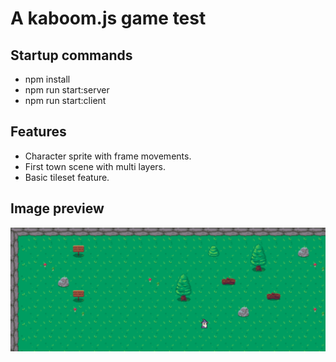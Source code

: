 # A kaboom.js game test

## Startup commands
- npm install
- npm run start:server
- npm run start:client

## Features 
- Character sprite with frame movements.
- First town scene with multi layers.
- Basic tileset feature.

## Image preview 

![Preview](https://raw.githubusercontent.com/jorgermduarte/tensura-game/main/game_preview.png)
